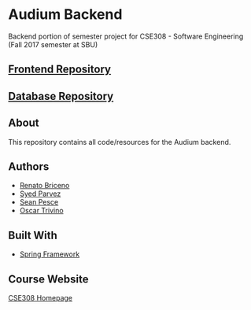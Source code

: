 # Audium Backend  
Backend portion of semester project for CSE308 - Software Engineering (Fall 2017 semester at SBU)  

## [Frontend Repository](https://github.com/ssparvez/AudiumFrontEnd)  

## [Database Repository](https://github.com/SeanPesce/AudiumDatabase)  

## About  

This repository contains all code/resources for the Audium backend.  

## Authors  

* [Renato Briceno](https://github.com/rbriceno512)  
* [Syed Parvez](https://github.com/ssparvez)  
* [Sean Pesce](https://github.com/SeanPesce)  
* [Oscar Trivino](https://github.com/otrivino)  

## Built With  
  * [Spring Framework](https://spring.io/)

## Course Website  
[CSE308 Homepage](http://www3.cs.stonybrook.edu/~cse308/index-Section2.html)  

